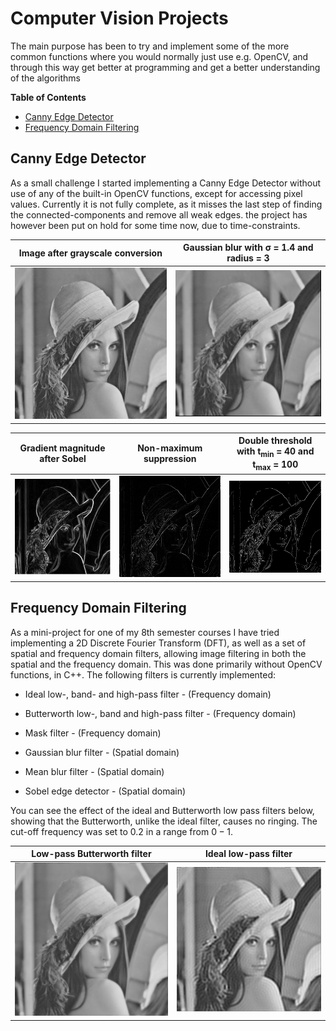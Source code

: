 Computer Vision Projects
===============

The main purpose has been to try and implement some of the more common functions where you would normally just use e.g. OpenCV, and through this way get better at programming and get a better understanding of the algorithms

**Table of Contents**
- [Canny Edge Detector](#canny-edge-detector)
- [Frequency Domain Filtering](#frequency-domain-filtering)


Canny Edge Detector
-------------------

As a small challenge I started implementing a Canny Edge Detector without use of any of the built-in OpenCV functions, except for
accessing pixel values. Currently it is not fully complete, as it misses the last step of finding the connected-components and remove all weak edges. the project has however been put on hold for some time now, due to time-constraints.

Image after grayscale conversion          | Gaussian blur with σ = 1.4 and radius = 3
:-------------------------:|:-------------------------:
![](figures/gray.jpg)  | ![](figures/blurred.jpg)

Gradient magnitude after Sobel             | Non-maximum suppression | Double threshold with t<sub>min</sub> = 40 and t<sub>max</sub> = 100
:-------------------------:|:-------------------------:|:-------------------------:
![](figures/GradientMagnitude.jpg)  |  ![](figures/NMS.jpg)|  ![](figures/thresholded.jpg)


Frequency Domain Filtering
--------------------------

As a mini-project for one of my 8th semester courses I have tried implementing a 2D Discrete Fourier Transform (DFT), as well as a set of spatial and frequency domain filters, allowing image filtering in both the spatial and the frequency domain. This was done primarily without OpenCV functions, in C++. The following filters is currently implemented:

-   Ideal low-, band- and high-pass filter - (Frequency domain)

-   Butterworth low-, band and high-pass filter - (Frequency domain)

-   Mask filter - (Frequency domain)

-   Gaussian blur filter - (Spatial domain)

-   Mean blur filter - (Spatial domain)

-   Sobel edge detector - (Spatial domain)

You can see the effect of the ideal and Butterworth low pass filters below, showing that the Butterworth, unlike the ideal filter, causes no ringing. The cut-off frequency was set to 0.2 in a range from 0 − 1.

Low-pass Butterworth filter          | Ideal low-pass filter
:-------------------------:|:-------------------------:
![](figures/butter_lp.png)  | ![](figures/ideal_lp.png)
